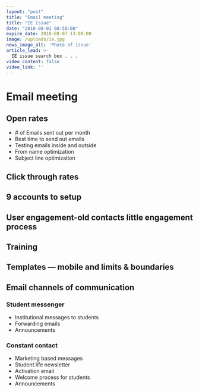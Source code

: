 ```yaml
---
layout: "post"
title: "Email meeting"
title: "IE issue"
date: "2018-08-01 08:58:00"
expire_date: 2018-08-07 13:00:00
image: /uploads/ie.jpg
news_image_alt: 'Photo of issue'
article_lead: >-
  IE issue search box . . .
video_content: false
video_link: ''
---
```


# Email meeting

## Open rates
-   \# of Emails sent out per month
-   Best time to send out emails
-   Testing emails inside and outside
-   From name optimization
-   Subject line optimization

## Click through rates

## 9 accounts to setup

## User engagement-old contacts little engagement process

## Training

## Templates — mobile and limits & boundaries

## Email channels of communication

### Student messenger
-   Institutional messages to students
-   Forwarding emails
-   Announcements

### Constant contact
-   Marketing based messages
-   Student life newsletter
-   Activation email
-   Welcome process for students
-   Announcements
